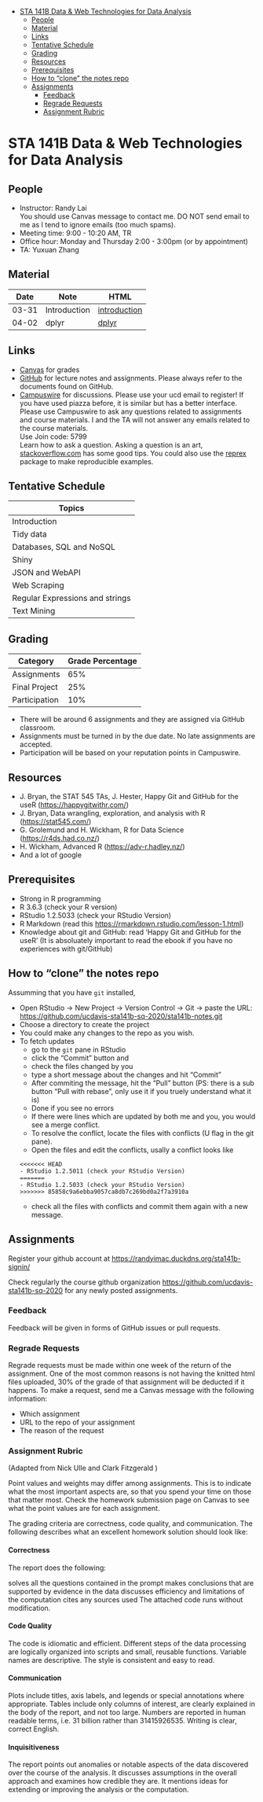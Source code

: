 
  - [STA 141B Data & Web Technologies for Data
    Analysis](#sta-141b-data-web-technologies-for-data-analysis)
      - [People](#people)
      - [Material](#material)
      - [Links](#links)
      - [Tentative Schedule](#tentative-schedule)
      - [Grading](#grading)
      - [Resources](#resources)
      - [Prerequisites](#prerequisites)
      - [How to “clone” the notes repo](#how-to-clone-the-notes-repo)
      - [Assignments](#assignments)
          - [Feedback](#feedback)
          - [Regrade Requests](#regrade-requests)
          - [Assignment Rubric](#assignment-rubric)

# STA 141B Data & Web Technologies for Data Analysis

## People

  - Instructor: Randy Lai<br> You should use Canvas message to contact
    me. DO NOT send email to me as I tend to ignore emails (too much
    spams).
  - Meeting time: 9:00 - 10:20 AM, TR
  - Office hour: Monday and Thursday 2:00 - 3:00pm (or by appointment)
  - TA: Yuxuan Zhang

## Material

| Date  | Note         | HTML                                                                                    |
| ----- | ------------ | --------------------------------------------------------------------------------------- |
| 03-31 | Introduction | [introduction](README.md)                                                               |
| 04-02 | dplyr        | [dplyr](https://ucdavis-sta141b-sq-2020.github.io/sta141b-notes/04-02-dplyr/dplyr.html) |

## Links

  - [Canvas](http://canvas.ucdavis.edu/) for grades
  - [GitHub](https://github.com/ucdavis-sta141b-sq-2020) for lecture
    notes and assignments. Please always refer to the documents found on
    GitHub.
  - [Campuswire](https://campuswire.com/p/GB75A79C1) for discussions.
    Please use your ucd email to register\! If you have used piazza
    before, it is similar but has a better interface. Please use
    Campuswire to ask any questions related to assignments and course
    materials. I and the TA will not answer any emails related to the
    course materials.<br> Use Join code: 5799<br> Learn how to ask a
    question. Asking a question is an art,
    [stackoverflow.com](https://stackoverflow.com/help/how-to-ask) has
    some good tips. You could also use the
    [reprex](https://reprex.tidyverse.org/) package to make reproducible
    examples.

## Tentative Schedule

| Topics                          |
| ------------------------------- |
| Introduction                    |
| Tidy data                       |
| Databases, SQL and NoSQL        |
| Shiny                           |
| JSON and WebAPI                 |
| Web Scraping                    |
| Regular Expressions and strings |
| Text Mining                     |

## Grading

| Category      | Grade Percentage |
| ------------- | ---------------- |
| Assignments   | 65%              |
| Final Project | 25%              |
| Participation | 10%              |

  - There will be around 6 assignments and they are assigned via GitHub
    classroom.
  - Assignments must be turned in by the due date. No late assignments
    are accepted.
  - Participation will be based on your reputation points in Campuswire.

## Resources

  - J. Bryan, the STAT 545 TAs, J. Hester, Happy Git and GitHub for the
    useR (<https://happygitwithr.com/>)
  - J. Bryan, Data wrangling, exploration, and analysis with R
    (<https://stat545.com/>)
  - G. Grolemund and H. Wickham, R for Data Science
    (<https://r4ds.had.co.nz/>)
  - H. Wickham, Advanced R (<https://adv-r.hadley.nz/>)
  - And a lot of google

## Prerequisites

  - Strong in R programming
  - R 3.6.3 (check your R version)
  - RStudio 1.2.5033 (check your RStudio Version)
  - R Markdown (read this <https://rmarkdown.rstudio.com/lesson-1.html>)
  - Knowledge about git and GitHub: read ‘Happy Git and GitHub for the
    useR’ (It is absoluately important to read the ebook if you have no
    experiences with git/GitHub)

## How to “clone” the notes repo

Assumming that you have `git` installed,

  - Open RStudio -\> New Project -\> Version Control -\> Git -\> paste
    the URL:
    <https://github.com/ucdavis-sta141b-sq-2020/sta141b-notes.git>
  - Choose a directory to create the project
  - You could make any changes to the repo as you wish.
  - To fetch updates
      - go to the `git` pane in RStudio
      - click the “Commit” button and
      - check the files changed by you
      - type a short message about the changes and hit “Commit”
      - After commiting the message, hit the “Pull” button (PS: there is
        a sub button “Pull with rebase”, only use it if you truely
        understand what it is)
      - Done if you see no errors
      - If there were lines which are updated by both me and you, you
        would see a merge conflict.
      - To resolve the conflict, locate the files with conflicts (U flag
        in the git pane).
      - Open the files and edit the conflicts, usally a conflict looks
        like
    <!-- end list -->
        <<<<<<< HEAD
        - RStudio 1.2.5011 (check your RStudio Version)
        =======
        - RStudio 1.2.5033 (check your RStudio Version)
        >>>>>>> 85858c9a6ebba9057ca8db7c269bd0a2f7a3910a
      - check all the files with conflicts and commit them again with a
        new message.

## Assignments

Register your github account at
<https://randyimac.duckdns.org/sta141b-signin/>

Check regularly the course github organization
<https://github.com/ucdavis-sta141b-sq-2020> for any newly posted
assignments.

### Feedback

Feedback will be given in forms of GitHub issues or pull requests.

### Regrade Requests

Regrade requests must be made within one week of the return of the
assignment. One of the most common reasons is not having the knitted
html files uploaded, 30% of the grade of that assignment will be
deducted if it happens. To make a request, send me a Canvas message with
the following information:

  - Which assignment
  - URL to the repo of your assignment
  - The reason of the request

### Assignment Rubric

(Adapted from Nick Ulle and Clark Fitzgerald )

Point values and weights may differ among assignments. This is to
indicate what the most important aspects are, so that you spend your
time on those that matter most. Check the homework submission page on
Canvas to see what the point values are for each assignment.

The grading criteria are correctness, code quality, and communication.
The following describes what an excellent homework solution should look
like:

#### Correctness

The report does the following:

solves all the questions contained in the prompt makes conclusions that
are supported by evidence in the data discusses efficiency and
limitations of the computation cites any sources used The attached code
runs without modification.

#### Code Quality

The code is idiomatic and efficient. Different steps of the data
processing are logically organized into scripts and small, reusable
functions. Variable names are descriptive. The style is consistent and
easy to read.

#### Communication

Plots include titles, axis labels, and legends or special annotations
where appropriate. Tables include only columns of interest, are clearly
explained in the body of the report, and not too large. Numbers are
reported in human readable terms, i.e. 31 billion rather than
31415926535. Writing is clear, correct English.

#### Inquisitiveness

The report points out anomalies or notable aspects of the data
discovered over the course of the analysis. It discusses assumptions in
the overall approach and examines how credible they are. It mentions
ideas for extending or improving the analysis or the computation.
